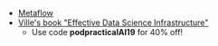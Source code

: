 - [Metaflow](https://metaflow.org/)
- [Ville's book "Effective Data Science Infrastructure"](https://www.manning.com/books/effective-data-science-infrastructure)
    - Use code **podpracticalAI19** for 40% off!